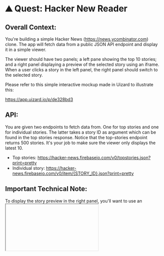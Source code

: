 # ⛰ **Quest: Hacker New Reader**

## Overall Context:

You're building a simple Hacker News (https://news.ycombinator.com) clone. The app will fetch data from a public JSON API endpoint and display it in a simple viewer.


The viewer should have two panels; a left pane showing the top 10 stories; and a right panel displaying a preview of the selected story using an iframe. When a user clicks a story in the left panel, the right panel should switch to the selected story.


Please refer to this simple interactive mockup made in Uizard to illustrate this:

https://app.uizard.io/p/de328bd3

## API:

You are given two endpoints to fetch data from. One for top stories and one for individual stories.
The latter takes a story ID as argument which can be found in the top stories response. Notice that the top-stories endpoint returns 500 stories. It's your job to make sure the viewer only displays the latest 10.

- Top stories: https://hacker-news.firebaseio.com/v0/topstories.json?print=pretty
- Individual story: https://hacker-news.firebaseio.com/v0/item/{STORY_ID}.json?print=pretty

## Important Technical Note:

To display the story preview in the right panel, you'll want to use an <iframe /> element. Because of browser security policies, not all websites will show the iframe - this is okay! A solution to this requires creating server proxies and is far beyond the scope of the challenge, so please do not attempt to solve it.
